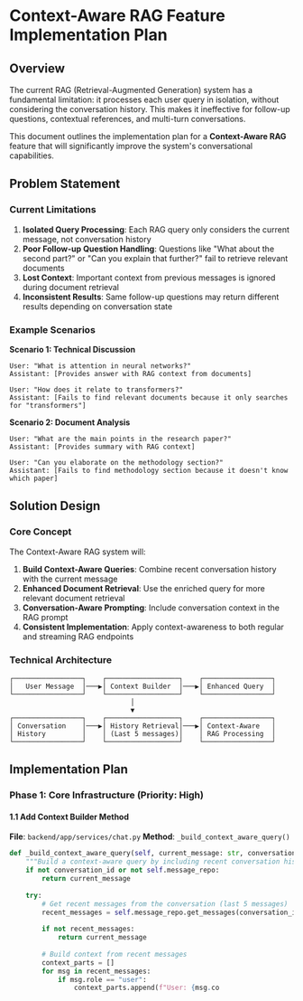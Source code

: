 # Context-Aware RAG Feature Implementation Plan

## Overview

The current RAG (Retrieval-Augmented Generation) system has a fundamental limitation: it processes each user query in isolation, without considering the conversation history. This makes it ineffective for follow-up questions, contextual references, and multi-turn conversations.

This document outlines the implementation plan for a **Context-Aware RAG** feature that will significantly improve the system's conversational capabilities.

## Problem Statement

### Current Limitations

1. **Isolated Query Processing**: Each RAG query only considers the current message, not conversation history
2. **Poor Follow-up Question Handling**: Questions like "What about the second part?" or "Can you explain that further?" fail to retrieve relevant documents
3. **Lost Context**: Important context from previous messages is ignored during document retrieval
4. **Inconsistent Results**: Same follow-up questions may return different results depending on conversation state

### Example Scenarios

**Scenario 1: Technical Discussion**
```
User: "What is attention in neural networks?"
Assistant: [Provides answer with RAG context from documents]

User: "How does it relate to transformers?"
Assistant: [Fails to find relevant documents because it only searches for "transformers"]
```

**Scenario 2: Document Analysis**
```
User: "What are the main points in the research paper?"
Assistant: [Provides summary with RAG context]

User: "Can you elaborate on the methodology section?"
Assistant: [Fails to find methodology section because it doesn't know which paper]
```

## Solution Design

### Core Concept

The Context-Aware RAG system will:

1. **Build Context-Aware Queries**: Combine recent conversation history with the current message
2. **Enhanced Document Retrieval**: Use the enriched query for more relevant document retrieval
3. **Conversation-Aware Prompting**: Include conversation context in the RAG prompt
4. **Consistent Implementation**: Apply context-awareness to both regular and streaming RAG endpoints

### Technical Architecture

```
┌─────────────────┐    ┌──────────────────┐    ┌─────────────────┐
│   User Message  │───▶│ Context Builder  │───▶│ Enhanced Query  │
└─────────────────┘    └──────────────────┘    └─────────────────┘
                              │
                              ▼
┌─────────────────┐    ┌──────────────────┐    ┌─────────────────┐
│ Conversation    │───▶│ History Retrieval│───▶│ Context-Aware   │
│ History         │    │ (Last 5 messages)│    │ RAG Processing  │
└─────────────────┘    └──────────────────┘    └─────────────────┘
```

## Implementation Plan

### Phase 1: Core Infrastructure (Priority: High)

#### 1.1 Add Context Builder Method
**File**: `backend/app/services/chat.py`
**Method**: `_build_context_aware_query()`

```python
def _build_context_aware_query(self, current_message: str, conversation_id: Optional[str]) -> str:
    """Build a context-aware query by including recent conversation history."""
    if not conversation_id or not self.message_repo:
        return current_message
    
    try:
        # Get recent messages from the conversation (last 5 messages)
        recent_messages = self.message_repo.get_messages(conversation_id, limit=5)
        
        if not recent_messages:
            return current_message
        
        # Build context from recent messages
        context_parts = []
        for msg in recent_messages:
            if msg.role == "user":
                context_parts.append(f"User: {msg.co 